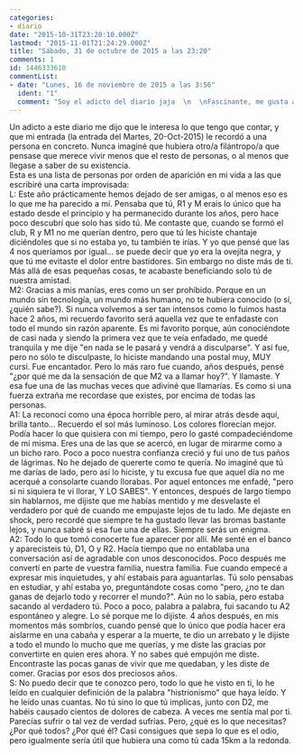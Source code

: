 ```yaml
---
categories:
- diario
date: "2015-10-31T23:20:10.000Z"
lastmod: "2015-11-01T21:24:29.000Z"
title: "Sábado, 31 de octubre de 2015 a las 23:20"
comments: 1
id: 1446333610
commentList:
- date: "Lunes, 16 de noviembre de 2015 a las 3:56"
  ident: "1"
  comment: "Soy el adicto del diario jaja  \n  \nFascinante, me gusta asomarme a ventanas de intimidad en las vidas de la gente. Animo con todo :)"
---
```


Un adicto a este diario me dijo que le interesa lo que tengo que contar, y que mi entrada (la entrada del Martes, 20-Oct-2015) le recordó a una persona en concreto. Nunca imaginé que hubiera otro/a filántropo/a que pensase que merece vivir menos que el resto de personas, o al menos que llegase a saber de su existencia.  
Esta es una lista de personas por orden de aparición en mi vida a las que escribiré una carta improvisada:  
L: Este año prácticamente hemos dejado de ser amigas, o al menos eso es lo que me ha parecido a mí. Pensaba que tú, R1 y M erais lo único que ha estado desde el principio y ha permanecido durante los años, pero hace poco descubrí que solo has sido tú. Me contaste que, cuando se formó el club, R y M1 no me querían dentro, pero que tú les hiciste chantaje diciéndoles que si no estaba yo, tu también te irías. Y yo que pensé que las 4 nos queríamos por igual... se puede decir que yo era la ovejita negra, y que tú me evitaste el dolor entre bastidores. Sin embargo no diste más de ti. Más allá de esas pequeñas cosas, te acabaste beneficiando solo tú de nuestra amistad.  
M2: Gracias a mis manías, eres como un ser prohibido. Porque en un mundo sin tecnología, un mundo más humano, no te hubiera conocido (o sí, ¿quién sabe?). Si nunca volvemos a ser tan intensos como lo fuimos hasta hace 2 años, mi recuerdo favorito será aquella vez que te enfadaste con todo el mundo sin razón aparente. Es mi favorito porque, aún conociéndote de casi nada y siendo la primera vez que te veía enfadado, me quedé tranquila y me dije "en nada se le pasará y vendrá a disculparse". Y así fue, pero no sólo te disculpaste, lo hiciste mandando una postal muy, MUY cursi. Fue encantador. Pero lo más raro fue cuando, años después, pensé "¿por qué me da la sensación de que M2 va a llamar hoy?". Y llamaste. Y esa fue una de las muchas veces que adiviné que llamarías. Es como si una fuerza extraña me recordase que existes, por encima de todas las personas.  
A1: La reconocí como una época horrible pero, al mirar atrás desde aquí, brilla tanto... Recuerdo el sol más luminoso. Los colores florecían mejor. Podía hacer lo que quisiera con mi tiempo, pero lo gasté compadeciéndome de mí misma. Eres una de las que se acercó, en lugar de mirarme como a un bicho raro. Poco a poco nuestra confianza creció y fui uno de tus paños de lágrimas. No he dejado de quererte como te quería. No imaginé que tú me darías de lado, pero así lo hiciste, y tu excusa fue que aquel día no me acerqué a consolarte cuando llorabas. Por aquel entonces me enfadé, "pero si ni siquiera te vi llorar, Y LO SABES".  Y entonces, después de largo tiempo sin hablarnos, me dijiste que me habías mentido y me desvelaste el verdadero por qué de cuando me empujaste lejos de tu lado. Me dejaste en shock, pero recordé que siempre te ha gustado llevar las bromas bastante lejos, y nunca sabré si esa fue una de ellas. Siempre serás un enigma.  
A2: Todo lo que tomó conocerte fue aparecer por allí. Me senté en el banco y aparecisteis tú, D1, O y R2. Hacía tiempo que no entablaba una conversación así de agradable con unos desconocidos. Poco después me convertí en parte de vuestra familia, nuestra familia. Fue cuando empecé a expresar mis inquietudes, y ahí estabais para aguantarlas. Tú solo pensabas en estudiar, y ahí estaba yo, preguntándote cosas como "pero, ¿no te dan ganas de dejarlo todo y recorrer el mundo?". Aún no lo sabía, pero estaba sacando al verdadero tú. Poco a poco, palabra a palabra, fui sacando tu A2 espontáneo y alegre. Lo sé porque me lo dijiste. 4 años después, en mis momentos más sombríos, cuando pensé que lo único que podía hacer era aislarme en una cabaña y esperar a la muerte, te dio un arrebato y le dijiste a todo el mundo lo mucho que me querías, y me diste las gracias por convertirte en quien eres ahora. Y no sabes qué empujón me diste. Encontraste las pocas ganas de vivir que me quedaban, y les diste de comer. Gracias por esos dos preciosos años.  
S: No puedo decir que te conozco pero, todo lo que he visto en ti, lo he leído en cualquier definición de la palabra "histrionismo" que haya leído. Y he leído unas cuantas. No tú sino lo que tú implicas, junto con D2, me habéis causado cientos de dolores de cabeza. A veces me sentía mal por ti. Parecías sufrir o tal vez de verdad sufrías. Pero, ¿qué es lo que necesitas? ¿Por qué todos? ¿Por qué él? Casi consigues que sepa lo que es el odio, pero igualmente sería útil que hubiera una como tú cada 15km a la redonda.